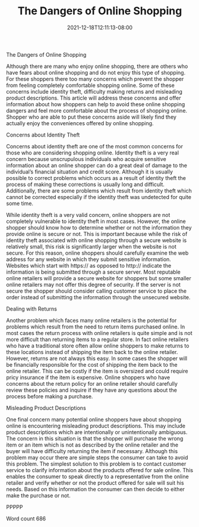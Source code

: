 ﻿---
title: "The Dangers of Online Shopping"
date: 2021-12-18T12:11:13-08:00
description: "TXT Tips for Web Success"
featured_image: "/images/TXT.jpg"
tags: ["TXT"]
---

The Dangers of Online Shopping

Although there are many who enjoy online shopping, there are others who have fears about online shopping and do not enjoy this type of shopping. For these shoppers there too many concerns which prevent the shopper from feeling completely comfortable shopping online. Some of these concerns include identity theft, difficulty making returns and misleading product descriptions. This article will address these concerns and offer information about how shoppers can help to avoid these online shopping dangers and feel more comfortable about the process of shopping online. Shopper who are able to put these concerns aside will likely find they actually enjoy the conveniences offered by online shopping. 

Concerns about Identity Theft

Concerns about identity theft are one of the most common concerns for those who are considering shopping online. Identity theft is a very real concern because unscrupulous individuals who acquire sensitive information about an online shopper can do a great deal of damage to the individual’s financial situation and credit score. Although it is usually possible to correct problems which occurs as a result of identity theft the process of making these corrections is usually long and difficult. Additionally, there are some problems which result from identity theft which cannot be corrected especially if the identity theft was undetected for quite some time.

While identity theft is a very valid concern, online shoppers are not completely vulnerable to identity theft in most cases. However, the online shopper should know how to determine whether or not the information they provide online is secure or not. This is important because while the risk of identity theft associated with online shopping through a secure website is relatively small, this risk is significantly larger when the website is not secure. For this reason, online shoppers should carefully examine the web address for any website in which they submit sensitive information. Websites which start with https:// as opposed to http:// indicate the information is being submitted through a secure server. Most reputable online retailers will provide a secure website for shoppers but some smaller online retailers may not offer this degree of security. If the server is not secure the shopper should consider calling customer service to place the order instead of submitting the information through the unsecured website. 

Dealing with Returns

Another problem which faces many online retailers is the potential for problems which result from the need to return items purchased online. In most cases the return process with online retailers is quite simple and is not more difficult than returning items to a regular store. In fact online retailers who have a traditional store often allow online shoppers to make returns to these locations instead of shipping the item back to the online retailer. However, returns are not always this easy. In some cases the shopper will be financially responsible for the cost of shipping the item back to the online retailer. This can be costly if the item is oversized and could require pricy insurance if the item is expensive. Online shoppers who have concerns about the return policy for an online retailer should carefully review these policies and inquire if they have any questions about the process before making a purchase. 

Misleading Product Descriptions

One final concern many potential online shoppers have about shopping online is encountering misleading product descriptions. This may include product descriptions which are intentionally or unintentionally ambiguous. The concern in this situation is that the shopper will purchase the wrong item or an item which is not as described by the online retailer and the buyer will have difficulty returning the item if necessary. Although this problem may occur there are simple steps the consumer can take to avoid this problem. The simplest solution to this problem is to contact customer service to clarify information about the products offered for sale online. This enables the consumer to speak directly to a representative from the online retailer and verify whether or not the product offered for sale will suit his needs. Based on this information the consumer can then decide to either make the purchase or not. 

PPPPP

Word count 686

